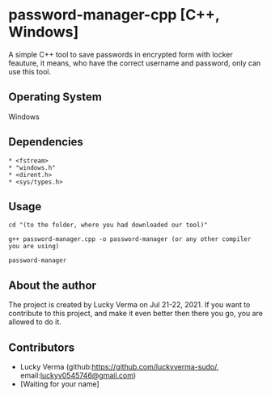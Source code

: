 # password-manager-cpp [C++, Windows]
A simple C++ tool to save passwords in encrypted form with locker feauture, it means, who have the correct username and password, only can use this tool.

## Operating System
Windows

## Dependencies
```
* <fstream>
* "windows.h"
* <dirent.h>
* <sys/types.h>
```

## Usage
```
cd "(to the folder, where you had downloaded our tool)"

g++ password-manager.cpp -o password-manager (or any other compiler you are using)

password-manager
```

## About the author
The project is created by Lucky Verma on Jul 21-22, 2021. If you want to contribute to this project, and make it even better then there you go, you are allowed to do it.

## Contributors

* Lucky Verma (github:https://github.com/luckyverma-sudo/, email:luckyv0545746@gmail.com)
* [Waiting for your name]
